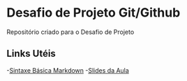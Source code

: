 # Desafio de Projeto Git/Github
Repositório criado para o Desafio de Projeto

## Links Utéis
-[Sintaxe Básica Markdown](https://www.markdownguide.org/basic-syntax/)
-[Slides da Aula](https://drive.google.com/file/d/1IZu0qohv1JOmxjEra1lknDiiStU68bl4/view)
